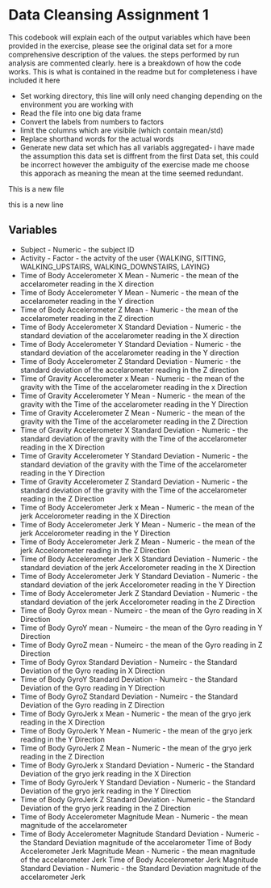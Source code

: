 # Data Cleansing Assignment 1

This codebook will explain each of the output variables which have been provided in the exercise, please see the original data set for a more comprehensive description of the values. the steps performed by run analysis are commented clearly. here is a breakdown of how the code works. This is what is contained in the readme but for completeness i have included it here

* Set working directory, this line will only need changing depending on the environment you are working with
* Read the file into one big data frame
* Convert the labels from numbers to factors
* limit the columns which are visibile (which contain mean/std)
* Replace shorthand words for the actual words
* Generate new data set which has all variabls aggregated- i have made the assumption this data set is diffrent from the first Data set, this could be incorrect however the ambiguity of the exercise made me choose this apporach as meaning the mean at the time seemed redundant.
   


This is a new file 

this is a new line 

## Variables

* Subject - Numeric - the subject ID
* Activity - Factor - the actvity of the user {WALKING, SITTING, WALKING_UPSTAIRS, WALKING_DOWNSTAIRS, LAYING}
* Time of Body Accelerometer X Mean - Numeric -  the mean of the accelarometer reading in the X direction
* Time of Body Accelerometer Y Mean - Numeric - the mean of the accelarometer reading in the Y direction
* Time of Body Accelerometer Z Mean - Numeric - the mean of the accelarometer reading in the Z direction
* Time of Body Accelerometer X Standard Deviation - Numeric - the standard deviation of the accelarometer reading in the X direction
* Time of Body Accelerometer Y Standard Deviation - Numeric - the standard deviation of the accelarometer reading in the Y direction
* Time of Body Accelerometer Z Standard Deviation - Numeric - the standard deviation of the accelarometer reading in the Z direction
* Time of Gravity Accelerometer x Mean - Numeric - the mean of the gravity with the Time of the accelarometer reading in the x Direction
* Time of Gravity Accelerometer Y Mean - Numeric - the mean of the gravity with the Time of the accelarometer reading in the Y Direction
* Time of Gravity Accelerometer Z Mean - Numeric - the mean of the gravity with the Time of the accelarometer reading in the Z Direction
* Time of Gravity Accelerometer X Standard Deviation - Numeric - the standard deviation of the gravity with the Time of the accelarometer reading in the X Direction
* Time of Gravity Accelerometer Y Standard Deviation - Numeric - the standard deviation of the gravity with the Time of the accelarometer reading in the Y Direction
* Time of Gravity Accelerometer Z Standard Deviation - Numeric - the standard deviation of the gravity with the Time of the accelarometer reading in the Z Direction
* Time of Body Accelerometer Jerk x Mean - Numeric - the mean of the jerk Accelorometer reading in the X Direction
* Time of Body Accelerometer Jerk Y Mean - Numeric - the mean of the jerk Accelorometer reading in the Y Direction
* Time of Body Accelerometer Jerk Z Mean - Numeric - the mean of the jerk Accelorometer reading in the Z Direction
* Time of Body Accelerometer Jerk X Standard Deviation - Numeric - the standard deviation of the jerk Accelorometer reading in the X Direction
* Time of Body Accelerometer Jerk Y Standard Deviation - Numeric - the standard deviation of the jerk Accelorometer reading in the Y Direction
* Time of Body Accelerometer Jerk Z Standard Deviation - Numeric - the standard deviation of the jerk Accelorometer reading in the Z Direction
* Time of Body Gyrox mean - Numeirc - the mean of the Gyro reading in X Direction
* Time of Body GyroY mean - Numeirc - the mean of the Gyro reading in Y Direction
* Time of Body GyroZ mean - Numeirc - the mean of the Gyro reading in Z Direction
* Time of Body Gyrox Standard Deviation - Numeirc - the Standard Deviation of the Gyro reading in X Direction
* Time of Body GyroY Standard Deviation - Numeirc - the Standard Deviation of the Gyro reading in Y Direction
* Time of Body GyroZ Standard Deviation - Numeirc - the Standard Deviation of the Gyro reading in Z Direction
* Time of Body GyroJerk x Mean - Numeric - the mean of the gryo jerk reading in the X Direction
* Time of Body GyroJerk Y Mean - Numeric - the mean of the gryo jerk reading in the Y Direction
* Time of Body GyroJerk Z Mean - Numeric - the mean of the gryo jerk reading in the Z Direction
* Time of Body GyroJerk x Standard Deviation - Numeric - the Standard Deviation of the gryo jerk reading in the X Direction
* Time of Body GyroJerk Y Standard Deviation - Numeric - the Standard Deviation of the gryo jerk reading in the Y Direction
* Time of Body GyroJerk Z Standard Deviation - Numeric - the Standard Deviation of the gryo jerk reading in the Z Direction
* Time of Body Accelerometer Magnitude Mean - Numeric - the mean magnitude of the accelarometer
* Time of Body Accelerometer Magnitude Standard Deviation - Numeric - the Standard Deviation magnitude of the accelarometer
Time of Body Accelerometer Jerk Magnitude Mean - Numeric - the mean magnitude of the accelarometer Jerk
Time of Body Accelerometer Jerk Magnitude Standard Deviation - Numeric - the Standard Deviation magnitude of the accelarometer Jerk
